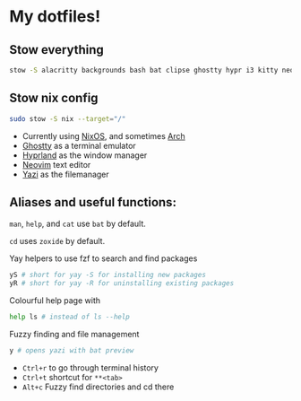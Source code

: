# My dotfiles!

## Stow everything
```bash
stow -S alacritty backgrounds bash bat clipse ghostty hypr i3 kitty neovide nvim rofi screenlayout waybar yazi zsh --target="$HOME"
```

## Stow nix config
```bash
sudo stow -S nix --target="/"
```

- Currently using [NixOS](https://nixos.org/), and sometimes [Arch](https://archlinux.org/)
- [Ghostty](https://ghostty.org/) as a terminal emulator
- [Hyprland](https://hyprland.org/) as the window manager
- [Neovim](https://neovim.io/) text editor
- [Yazi](https://yazi-rs.github.io/) as the filemanager

## Aliases and useful functions:

`man`, `help`, and `cat` use `bat` by default.

`cd` uses `zoxide` by default.

Yay helpers to use fzf to search and find packages
```bash
yS # short for yay -S for installing new packages
yR # short for yay -R for uninstalling existing packages
```

Colourful help page with
```bash
help ls # instead of ls --help
```

Fuzzy finding and file management
```bash
y # opens yazi with bat preview
```

- `Ctrl+r` to go through terminal history
- `Ctrl+t` shortcut for `**<tab>`
- `Alt+c` Fuzzy find directories and cd there
